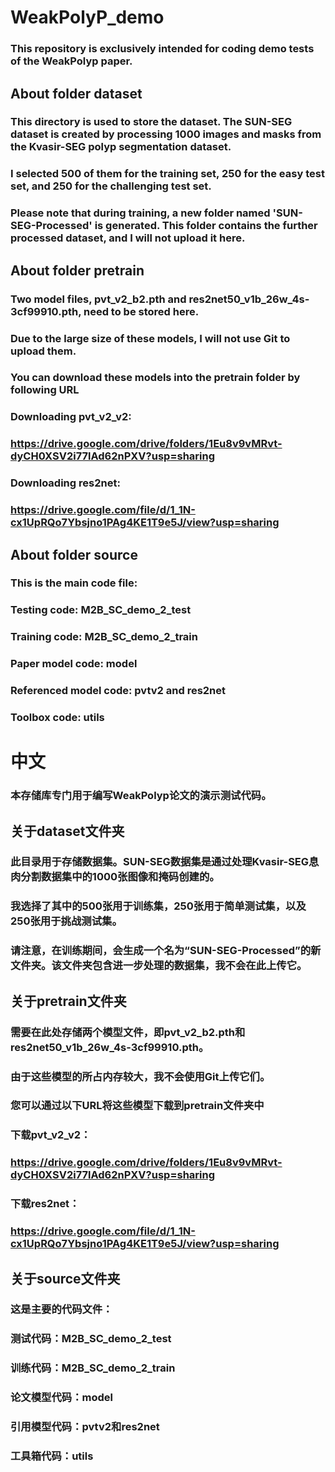 # WeakPolyP_demo
### This repository is exclusively intended for coding demo tests of the WeakPolyp paper.
## About folder dataset
### This directory is used to store the dataset. The SUN-SEG dataset is created by processing 1000 images and masks from the Kvasir-SEG polyp segmentation dataset. 
### I selected 500 of them for the training set, 250 for the easy test set, and 250 for the challenging test set.
### Please note that during training, a new folder named 'SUN-SEG-Processed' is generated. This folder contains the further processed dataset, and I will not upload it here.
## About folder pretrain
### Two model files, pvt_v2_b2.pth and res2net50_v1b_26w_4s-3cf99910.pth, need to be stored here. 
### Due to the large size of these models, I will not use Git to upload them.
### You can download these models into the pretrain folder by following URL
### Downloading pvt_v2_v2:
### https://drive.google.com/drive/folders/1Eu8v9vMRvt-dyCH0XSV2i77lAd62nPXV?usp=sharing
### Downloading res2net:
### https://drive.google.com/file/d/1_1N-cx1UpRQo7Ybsjno1PAg4KE1T9e5J/view?usp=sharing
## About folder source
### This is the main code file:
### Testing code: M2B_SC_demo_2_test
### Training code: M2B_SC_demo_2_train
### Paper model code: model
### Referenced model code: pvtv2 and res2net
### Toolbox code: utils

# 中文
### 本存储库专门用于编写WeakPolyp论文的演示测试代码。
## 关于dataset文件夹
### 此目录用于存储数据集。SUN-SEG数据集是通过处理Kvasir-SEG息肉分割数据集中的1000张图像和掩码创建的。
### 我选择了其中的500张用于训练集，250张用于简单测试集，以及250张用于挑战测试集。
### 请注意，在训练期间，会生成一个名为“SUN-SEG-Processed”的新文件夹。该文件夹包含进一步处理的数据集，我不会在此上传它。
## 关于pretrain文件夹
### 需要在此处存储两个模型文件，即pvt_v2_b2.pth和res2net50_v1b_26w_4s-3cf99910.pth。
### 由于这些模型的所占内存较大，我不会使用Git上传它们。
### 您可以通过以下URL将这些模型下载到pretrain文件夹中
### 下载pvt_v2_v2：
### https://drive.google.com/drive/folders/1Eu8v9vMRvt-dyCH0XSV2i77lAd62nPXV?usp=sharing
### 下载res2net：
### https://drive.google.com/file/d/1_1N-cx1UpRQo7Ybsjno1PAg4KE1T9e5J/view?usp=sharing
## 关于source文件夹
### 这是主要的代码文件：
### 测试代码：M2B_SC_demo_2_test
### 训练代码：M2B_SC_demo_2_train
### 论文模型代码：model
### 引用模型代码：pvtv2和res2net
### 工具箱代码：utils
